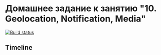 # Домашнее задание к занятию "10. Geolocation, Notification, Media"

[![Build status](https://ci.appveyor.com/api/projects/status/hgpsqr115k9jhecx?svg=true)](https://ci.appveyor.com/project/JuliaSenina/timeline)

## Timeline
